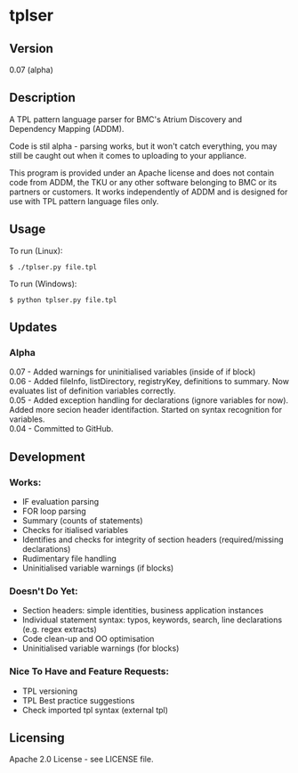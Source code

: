 # tplser

## Version

0.07 (alpha)

## Description

A TPL pattern language parser for BMC's Atrium Discovery and Dependency Mapping (ADDM).

Code is stil alpha - parsing works, but it won't catch everything, you may still be caught out when it comes to uploading to your appliance.

This program is provided under an Apache license and does not contain code from ADDM, the TKU or any other software belonging to BMC or its partners or customers. It works independently of ADDM and is designed for use with TPL pattern language files only.

## Usage

To run (Linux):

    $ ./tplser.py file.tpl

To run (Windows):

    $ python tplser.py file.tpl

## Updates

### Alpha

0.07 - Added warnings for uninitialised variables (inside of if block)<br>
0.06 - Added fileInfo, listDirectory, registryKey, definitions to summary. Now evaluates list of definition variables correctly.<br>
0.05 - Added exception handling for declarations (ignore variables for now). Added more secion header identifaction. Started on syntax recognition for variables.<br>
0.04 - Committed to GitHub.

## Development

### Works:

* IF evaluation parsing
* FOR loop parsing
* Summary (counts of statements)
* Checks for itialised variables
* Identifies and checks for integrity of section headers (required/missing declarations)
* Rudimentary file handling
* Uninitialised variable warnings (if blocks)

### Doesn't Do Yet:

* Section headers: simple identities, business application instances
* Individual statement syntax: typos, keywords, search, line declarations (e.g. regex extracts)
* Code clean-up and OO optimisation
* Uninitialised variable warnings (for blocks)

### Nice To Have and Feature Requests:

* TPL versioning
* TPL Best practice suggestions
* Check imported tpl syntax (external tpl)

## Licensing

Apache 2.0 License - see LICENSE file.
